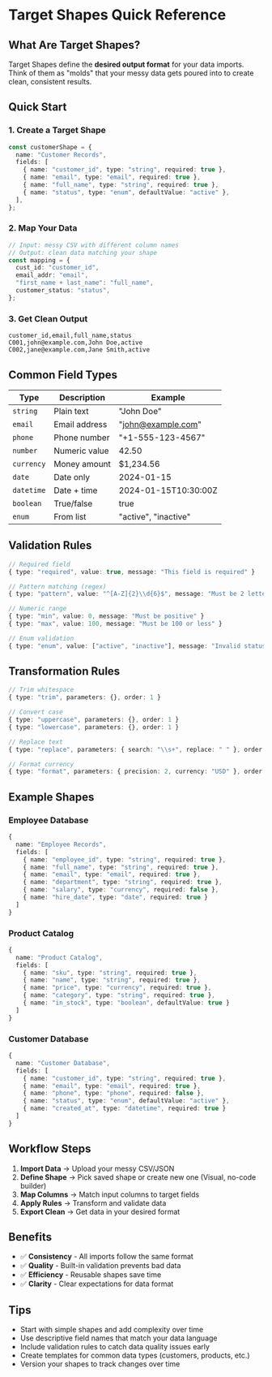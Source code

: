 # Target Shapes Quick Reference

## What Are Target Shapes?

Target Shapes define the **desired output format** for your data imports. Think of them as "molds" that your messy data gets poured into to create clean, consistent results.

## Quick Start

### 1. Create a Target Shape

```typescript
const customerShape = {
  name: "Customer Records",
  fields: [
    { name: "customer_id", type: "string", required: true },
    { name: "email", type: "email", required: true },
    { name: "full_name", type: "string", required: true },
    { name: "status", type: "enum", defaultValue: "active" },
  ],
};
```

### 2. Map Your Data

```typescript
// Input: messy CSV with different column names
// Output: clean data matching your shape
const mapping = {
  cust_id: "customer_id",
  email_addr: "email",
  "first_name + last_name": "full_name",
  customer_status: "status",
};
```

### 3. Get Clean Output

```csv
customer_id,email,full_name,status
C001,john@example.com,John Doe,active
C002,jane@example.com,Jane Smith,active
```

## Common Field Types

| Type       | Description   | Example              |
| ---------- | ------------- | -------------------- |
| `string`   | Plain text    | "John Doe"           |
| `email`    | Email address | "john@example.com"   |
| `phone`    | Phone number  | "+1-555-123-4567"    |
| `number`   | Numeric value | 42.50                |
| `currency` | Money amount  | $1,234.56            |
| `date`     | Date only     | 2024-01-15           |
| `datetime` | Date + time   | 2024-01-15T10:30:00Z |
| `boolean`  | True/false    | true                 |
| `enum`     | From list     | "active", "inactive" |

## Validation Rules

```typescript
// Required field
{ type: "required", value: true, message: "This field is required" }

// Pattern matching (regex)
{ type: "pattern", value: "^[A-Z]{2}\\d{6}$", message: "Must be 2 letters + 6 digits" }

// Numeric range
{ type: "min", value: 0, message: "Must be positive" }
{ type: "max", value: 100, message: "Must be 100 or less" }

// Enum validation
{ type: "enum", value: ["active", "inactive"], message: "Invalid status" }
```

## Transformation Rules

```typescript
// Trim whitespace
{ type: "trim", parameters: {}, order: 1 }

// Convert case
{ type: "uppercase", parameters: {}, order: 1 }
{ type: "lowercase", parameters: {}, order: 1 }

// Replace text
{ type: "replace", parameters: { search: "\\s+", replace: " " }, order: 1 }

// Format currency
{ type: "format", parameters: { precision: 2, currency: "USD" }, order: 1 }
```

## Example Shapes

### Employee Database

```typescript
{
  name: "Employee Records",
  fields: [
    { name: "employee_id", type: "string", required: true },
    { name: "full_name", type: "string", required: true },
    { name: "email", type: "email", required: true },
    { name: "department", type: "string", required: true },
    { name: "salary", type: "currency", required: false },
    { name: "hire_date", type: "date", required: true }
  ]
}
```

### Product Catalog

```typescript
{
  name: "Product Catalog",
  fields: [
    { name: "sku", type: "string", required: true },
    { name: "name", type: "string", required: true },
    { name: "price", type: "currency", required: true },
    { name: "category", type: "string", required: true },
    { name: "in_stock", type: "boolean", defaultValue: true }
  ]
}
```

### Customer Database

```typescript
{
  name: "Customer Database",
  fields: [
    { name: "customer_id", type: "string", required: true },
    { name: "email", type: "email", required: true },
    { name: "phone", type: "phone", required: false },
    { name: "status", type: "enum", defaultValue: "active" },
    { name: "created_at", type: "datetime", required: true }
  ]
}
```

## Workflow Steps

1. **Import Data** → Upload your messy CSV/JSON
2. **Define Shape** → Pick saved shape or create new one (Visual, no-code builder)
3. **Map Columns** → Match input columns to target fields
4. **Apply Rules** → Transform and validate data
5. **Export Clean** → Get data in your desired format

## Benefits

- ✅ **Consistency** - All imports follow the same format
- ✅ **Quality** - Built-in validation prevents bad data
- ✅ **Efficiency** - Reusable shapes save time
- ✅ **Clarity** - Clear expectations for data format

## Tips

- Start with simple shapes and add complexity over time
- Use descriptive field names that match your data language
- Include validation rules to catch data quality issues early
- Create templates for common data types (customers, products, etc.)
- Version your shapes to track changes over time
